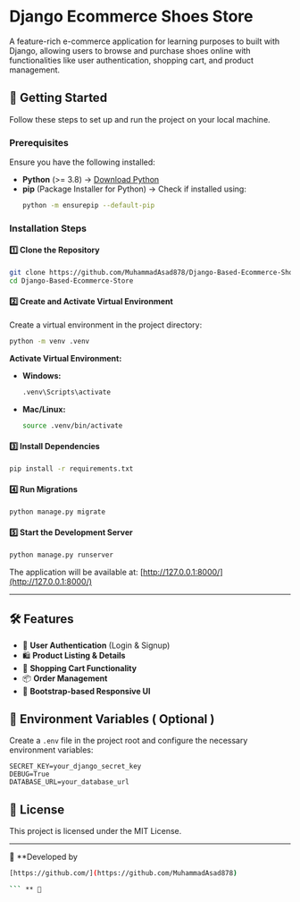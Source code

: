 # Django Ecommerce Shoes Store

A feature-rich e-commerce application for learning purposes to built with Django, allowing users to browse and purchase shoes online with functionalities like user authentication, shopping cart, and product management.

## 🚀 Getting Started

Follow these steps to set up and run the project on your local machine.

### Prerequisites

Ensure you have the following installed:

- **Python** (>= 3.8) → [Download Python](https://www.python.org/downloads/)
- **pip** (Package Installer for Python) → Check if installed using:
  ```sh
  python -m ensurepip --default-pip
  ```

### Installation Steps

#### 1️⃣ Clone the Repository

```sh
git clone https://github.com/MuhammadAsad878/Django-Based-Ecommerce-Shoes-Store.git
cd Django-Based-Ecommerce-Store
```

#### 2️⃣ Create and Activate Virtual Environment

Create a virtual environment in the project directory:

```sh
python -m venv .venv
```

**Activate Virtual Environment:**

- **Windows:**
  ```sh
  .venv\Scripts\activate
  ```
- **Mac/Linux:**
  ```sh
  source .venv/bin/activate
  ```

#### 3️⃣ Install Dependencies

```sh
pip install -r requirements.txt
```

#### 4️⃣ Run Migrations

```sh
python manage.py migrate
```

#### 5️⃣ Start the Development Server

```sh
python manage.py runserver
```

The application will be available at: [http://127.0.0.1:8000/](http://127.0.0.1:8000/)

---

## 🛠 Features

- 🔐 **User Authentication** (Login & Signup)
- 🛍 **Product Listing & Details**
- 🛒 **Shopping Cart Functionality**
- 📦 **Order Management**
- 🎨 **Bootstrap-based Responsive UI**

## 📜 Environment Variables ( Optional )

Create a `.env` file in the project root and configure the necessary environment variables:

```
SECRET_KEY=your_django_secret_key
DEBUG=True
DATABASE_URL=your_database_url
```

## 📝 License

This project is licensed under the MIT License.

---

🎯 **Developed by
```sh
[https://github.com/](https://github.com/MuhammadAsad878)

``` ** 🚀

